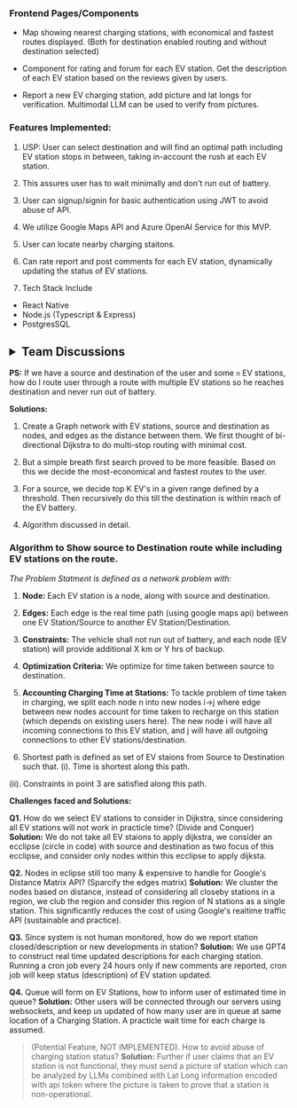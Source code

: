 <h3>Frontend Pages/Components</h3>

- Map showing nearest charging stations, with economical and fastest routes displayed. (Both for destination enabled routing and without destination selected)

- Component for rating and forum for each EV station. Get the description of each EV station based on the reviews given by users.

- Report a new EV charging station, add picture and lat longs for verification. Multimodal LLM can be used to verify from pictures.

<h3>Features Implemented:</h3>

1. USP: User can select destination and will find an optimal path including EV station stops in between, taking in-account the rush at each EV station.

2. This assures user has to wait minimally and don't run out of battery.

3. User can signup/signin for basic authentication using JWT to avoid abuse of API.

4. We utilize Google Maps API and Azure OpenAI Service for this MVP.

5. User can locate nearby charging staitons.

6. Can rate report and post comments for each EV station, dynamically updating the status of EV stations.

7. Tech Stack Include
* React Native
* Node.js (Typescript & Express)
* PostgresSQL
## <details>  <summary>Team Discussions</summary>

                       
**PS:** If we have a source and destination of the user and some `n` EV stations, how do I route user through a route with multiple EV stations so he reaches destination and never run out of battery.

**Solutions:**
1. Create a Graph network with EV stations, source and destination as nodes, and edges as the distance between them. We first thought of bi-directional Dijkstra to do multi-stop routing with minimal cost.

2. But a simple breath first search proved to be more feasible. Based on this we decide the most-economical and fastest routes to the user.

3. For a source, we decide top K EV's in a given range defined by a threshold. Then recursively do this till the destination is within reach of the EV battery.
   
4. Algorithm discussed in detail.

</details>


<h3>Algorithm to Show source to Destination route while including EV stations on the route.</h3>

*The *Problem Statment* is defined as a network problem with:*

1. **Node:** Each EV station is a node, along with source and destination.

2. **Edges:** Each edge is the real time path (using google maps api) between one EV Station/Source to another EV Station/Destination.

3. **Constraints:** The vehicle shall not run out of battery, and each node (EV station) will provide additional X km or Y hrs of backup.

4. **Optimization Criteria:** We optimize for time taken between source to destination.

5. **Accounting Charging Time at Stations:** To tackle problem of time taken in charging, we split each node n into new nodes i->j where edge between new nodes account for time taken to recharge on this station (which depends on existing users here). The new node i will have all incoming connections to this EV station, and j will have all outgoing connections to other EV stations/destination.

6. Shortest path is defined as set of EV staions from Source to Destination such that.
(i). Time is shortest along this path.

(ii). Constraints in point 3 are satisfied along this path.


**Challenges faced and Solutions:**

**Q1.** How do we select EV stations to consider in Dijkstra, since considering all EV stations will not work in practicle time? (Divide and Conquer)
**Solution:** We do not take all EV staions to apply dijkstra, we consider an ecclipse (circle in code) with source and destination as two focus of this ecclipse, and consider only nodes within this ecclipse to apply dijksta.

**Q2.** Nodes in eclipse still too many & expensive to handle for Google's Distance Matrix API? (Sparcify the edges matrix)
**Solution:** We cluster the nodes based on distance, instead of considering all closeby stations in a region, we club the region and consider this region of N stations as a single station. This significantly reduces the cost of using Google's realtime traffic API (sustainable and practice).

**Q3.** Since system is not human monitored, how do we report station closed/description or new developments in station?
**Solution:** We use GPT4 to construct real time updated descriptions for each charging station. Running a cron job every 24 hours only if new comments are reported, cron job will keep status (description) of EV station updated.

**Q4.** Queue will form on EV Stations, how to inform user of estimated time in queue?
**Solution:** Other users will be connected through our servers using websockets, and keep us updated of how many user are in queue at same location of a Charging Station. A practicle wait time for each charge is assumed.

> (Potential Feature, NOT IMPLEMENTED). How to avoid abuse of charging station status?
**Solution:** Further if user claims that an EV station is not functional, they must send a picture of station which can be analyzed by LLMs combined with Lat Long information encoded with api token where the picture is taken to prove that a station is non-operational.

